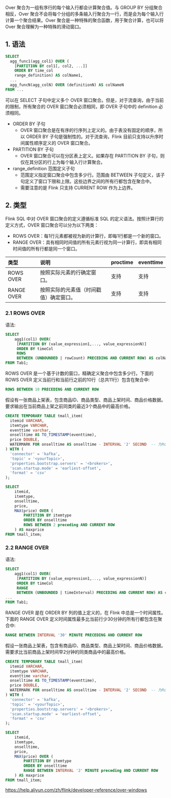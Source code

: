 
Over 聚合为一组有序行的每个输入行都会计算聚合值。与 GROUP BY 分组聚合相反，Over 聚合不会将每个分组的多条输入行聚合为一行，而是会为每个输入行计算一个聚合结果。Over 聚合是一种特殊的聚合函数，用于聚合计算，也可以将 Over 聚合理解为一种特殊的滑动窗口。

## 1. 语法

```sql
SELECT
  agg_func1(agg_col1) OVER (
    [PARTITION BY col1[, col2, ...]]
    ORDER BY time_col
    range_definition) AS colName1,
  ...
  agg_funcN(agg_colN) OVER (definitionN) AS colNameN
FROM ...
```
可以在 SELECT 子句中定义多个 OVER 窗口聚合。但是，对于流查询，由于当前的限制，所有聚合的 OVER 窗口聚合必须相同，即 OVER 子句中的 definition 必须相同。

- ORDER BY 子句
  - OVER 窗口聚合是在有序的行序列上定义的。由于表没有固定的顺序，所以 ORDER BY 子句是强制性的。对于流查询，Flink 目前只支持以升序时间属性顺序定义的 OVER 窗口聚合。
- PARTITION BY 子句
  - OVER 窗口聚合可以在分区表上定义。如果存在 PARTITION BY 子句，则仅在其分区的行上为每个输入行计算聚合。
- range_definition 范围定义子句
  - 范围定义指定窗口聚合中包含多少行。范围由 BETWEEN 子句定义，该子句定义了窗口下限和上限。这些边界之间的所有行都包含在聚合中。
  - 需要注意的是 Flink 只支持 CURRENT ROW 作为上边界。

## 2. 类型

Flink SQL 中对 OVER 窗口聚合的定义遵循标准 SQL 的定义语法。按照计算行的定义方式，OVER 窗口聚合可以分为以下两类：
- ROWS OVER：每1行元素都被视为新的计算行，即每1行都是一个新的窗口。
- RANGE OVER：具有相同时间值的所有元素行视为同一计算行，即具有相同时间值的所有行都是同一个窗口。

| 类型     | 说明     | proctime     | eventtime     |
| :------------- | :------------- | :------------- | :------------- |
| ROWS OVER       | 按照实际元素的行确定窗口。 | 支持 | 支持 |
| RANGE OVER      | 按照实际的元素值（时间戳值）确定窗口。 | 支持 | 支持 |

### 2.1 ROWS OVER



语法:
```sql
SELECT
    agg1(col1) OVER(
     [PARTITION BY (value_expression1,..., value_expressionN)]
     ORDER BY timeCol
     ROWS
     BETWEEN (UNBOUNDED | rowCount) PRECEDING AND CURRENT ROW) AS colName, ...
FROM Tab1;       
```
ROWS OVER 是一个基于计数的窗口，精确定义聚合中包含多少行。下面的 ROWS OVER 定义当前行和当前行之前的10行（总共11行）包含在聚合中:
```sql
ROWS BETWEEN 10 PRECEDING AND CURRENT ROW
```

假设有一张商品上架表，包含商品ID、商品类型、商品上架时间、商品价格数据。要求输出在当前商品上架之前同类的最近3个商品中的最高价格。

```sql
CREATE TEMPORARY TABLE tmall_item(
  itemid VARCHAR,
  itemtype VARCHAR,
  eventtime varchar,                            
  onselltime AS TO_TIMESTAMP(eventtime),
  price DOUBLE,
  WATERMARK FOR onselltime AS onselltime - INTERVAL '2' SECOND  -- 为Rowtime定义Watermark
) WITH (
  'connector' = 'kafka',
  'topic' = '<yourTopic>',
  'properties.bootstrap.servers' = '<brokers>',
  'scan.startup.mode' = 'earliest-offset',
  'format' = 'csv'
);

SELECT
    itemid,
    itemtype,
    onselltime,
    price,  
    MAX(price) OVER (
        PARTITION BY itemtype
        ORDER BY onselltime
        ROWS BETWEEN 2 preceding AND CURRENT ROW
    ) AS maxprice
FROM tmall_item;
```

### 2.2 RANGE OVER

语法:
```sql
SELECT
    agg1(col1) OVER(
     [PARTITION BY (value_expression1,..., value_expressionN)]
     ORDER BY timeCol
     RANGE
     BETWEEN (UNBOUNDED | timeInterval) PRECEDING AND CURRENT ROW) AS colName,
...
FROM Tab1;
```

RANGE OVER 是在 ORDER BY 列的值上定义的，在 Flink 中总是一个时间属性。下面的 RANGE OVER 定义时间属性最多比当前行少30分钟的所有行都包含在聚合中:
```sql
RANGE BETWEEN INTERVAL '30' MINUTE PRECEDING AND CURRENT ROW
```

假设一张商品上架表，包含有商品ID、商品类型、商品上架时间、商品价格数据。需要求比当前商品上架时间早2分钟的同类商品中的最高价格。

```sql
CREATE TEMPORARY TABLE tmall_item(
  itemid VARCHAR,
  itemtype VARCHAR,
  eventtime varchar,                            
  onselltime AS TO_TIMESTAMP(eventtime),
  price DOUBLE,
  WATERMARK FOR onselltime AS onselltime - INTERVAL '2' SECOND  -- 为Rowtime定义Watermark
) WITH (
  'connector' = 'kafka',
  'topic' = '<yourTopic>',
  'properties.bootstrap.servers' = '<brokers>',
  'scan.startup.mode' = 'earliest-offset',
  'format' = 'csv'
);

SELECT  
    itemid,
    itemtype,
    onselltime,
    price,  
    MAX(price) OVER (
        PARTITION BY itemtype
        ORDER BY onselltime
        RANGE BETWEEN INTERVAL '2' MINUTE preceding AND CURRENT ROW
    ) AS maxprice
FROM tmall_item;  
```


https://help.aliyun.com/zh/flink/developer-reference/over-windows
